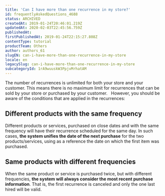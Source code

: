 ```yaml
---
title: 'Can I have more than one recurrence in my store?'
id: frequentlyAskedQuestions_4688
status: ARCHIVED
createdAt: 2019-01-24T20:46:01.219Z
updatedAt: 2020-02-03T22:45:56.759Z
publishedAt: 
firstPublishedAt: 2019-01-24T22:15:27.808Z
contentType: tutorial
productTeam: Others
author: authors_61
slugEN: can-i-have-more-than-one-recurrence-in-my-store
locale: en
legacySlug: can-i-have-more-than-one-recurrence-in-my-store
subcategoryId: 1rA9wuuskW3PpjvMrhatAM
---
```


The number of recurrences is unlimited for both your store and your customer. This means there is no maximum limit for recurrences that can be sold by your store or purchased by your customer.
 
However, you should be aware of the conditions that are applied in the recurrences:
 
## Different products with the same frequency
Different products or services, purchased on close dates and with the same frequency will have their recurrence scheduled for the same day. In such cases, __the system unifies the date of the next purchase__ for the two products/services, using as a reference the date on which the first item was purchased.
 
## Same products with different frequencies
When the same product or service is purchased twice, but with different frequencies, __the system will always consider the most recent purchase information__. That is, the first recurrence is canceled and only the one last hired will be valid.
